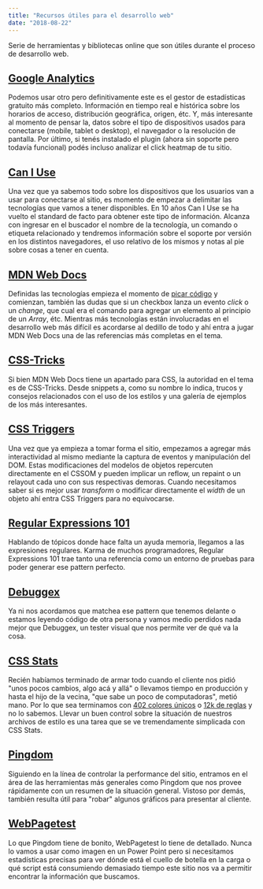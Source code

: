 ```yaml
---
title: "Recursos útiles para el desarrollo web"
date: "2018-08-22"
---
```


Serie de herramientas y bibliotecas online que son útiles durante el proceso de desarrollo web.

## [Google Analytics](https://analytics.google.com/)

Podemos usar otro pero definitivamente este es el gestor de estadísticas gratuito más completo. Información en tiempo real e histórica sobre los horarios de acceso, distribución geográfica, origen, étc. Y, más interesante al momento de pensar la, datos sobre el tipo de dispositivos usados para conectarse (mobile, tablet o desktop), el navegador o la resolución de pantalla. Por último, si tenés instalado el plugin (ahora sin soporte pero todavía funcional) podés incluso analizar el click heatmap de tu sitio.

## [Can I Use](https://caniuse.com)

Una vez que ya sabemos todo sobre los dispositivos que los usuarios van a usar para conectarse al sitio, es momento de empezar a delimitar las tecnologías que vamos a tener disponibles. En 10 años Can I Use se ha vuelto el standard de facto para obtener este tipo de información. Alcanza con ingresar en el buscador el nombre de la tecnología, un comando o etiqueta relacionado y tendremos información sobre el soporte por versión en los distintos navegadores, el uso relativo de los mismos y notas al pie sobre cosas a tener en cuenta.

## [MDN Web Docs](https://developer.mozilla.org/en-US/docs/Web)

Definidas las tecnologías empieza el momento de [picar código](https://www.youtube.com/watch?v=loMEF18Ir4s) y comienzan, también las dudas que si un checkbox lanza un evento _click_ o un _change_, que cual era el comando para agregar un elemento al principio de un _Array_, étc. Mientras más tecnologías están involucradas en el desarrollo web más difícil es acordarse al dedillo de todo y ahí entra a jugar MDN Web Docs una de las referencias más completas en el tema.

## [CSS-Tricks](https://css-tricks.com)

Si bien MDN Web Docs tiene un apartado para CSS, la autoridad en el tema es de CSS-Tricks. Desde snippets a, como su nombre lo indica, trucos y consejos relacionados con el uso de los estilos y una galería de ejemplos de los más interesantes.

## [CSS Triggers](https://csstriggers.com)

Una vez que ya empieza a tomar forma el sitio, empezamos a agregar más interactividad al mismo mediante la captura de eventos y manipulación del DOM. Estas modificaciones del modelos de objetos repercuten directamente en el CSSOM y pueden implicar un reflow, un repaint o un relayout cada uno con sus respectivas demoras. Cuando necesitamos saber si es mejor usar _transform_ o modificar directamente el _width_ de un objeto ahí entra CSS Triggers para no equivocarse.

## [Regular Expressions 101](https://regex101.com)

Hablando de tópicos donde hace falta un ayuda memoria, llegamos a las expresiones regulares. Karma de muchos programadores, Regular Expressions 101 trae tanto una referencia como un entorno de pruebas para poder generar ese pattern perfecto.

## [Debuggex](https://debuggex.com)

Ya ni nos acordamos que matchea ese pattern que tenemos delante o estamos leyendo código de otra persona y vamos medio perdidos nada mejor que Debuggex, un tester visual que nos permite ver de qué va la cosa.

## [CSS Stats](https://cssstats.com)

Recién habíamos terminado de armar todo cuando el cliente nos pidió "unos pocos cambios, algo acá y allá" o llevamos tiempo en producción y hasta el hijo de la vecina, "que sabe un poco de computadoras", metió mano. Por lo que sea terminamos con [402 colores únicos](https://cssstats.com/stats?link=https%3A%2F%2Fgist.githubusercontent.com%2Fadamwathan%2F51ce5f8445dece60ef49d6b7dcc4e538%2Fraw%2Fe5349db6f1ccbd175f7dd7c581e061b4d49c1ff4%2Fgitlab.css) o [12k de reglas](https://cssstats.com/stats?url=http%3A%2F%2Fpinterest.com&name=Pinterest) y no lo sabemos. Llevar un buen control sobre la situación de nuestros archivos de estilo es una tarea que se ve tremendamente simplicada con CSS Stats.

## [Pingdom](https://tools.pingdom.com)

Siguiendo en la línea de controlar la performance del sitio, entramos en el área de las herramientas más generales como Pingdom que nos provee rápidamente con un resumen de la situación general. Vistoso por demás, también resulta útil para "robar" algunos gráficos para presentar al cliente.

## [WebPagetest](http://webpagetest.org)

Lo que Pingdom tiene de bonito, WebPagetest lo tiene de detallado. Nunca lo vamos a usar como imagen en un Power Point pero si necesitamos estadísticas precisas para ver dónde está el cuello de botella en la carga o qué script está consumiendo demasiado tiempo este sitio nos va a permitir encontrar la información que buscamos.
